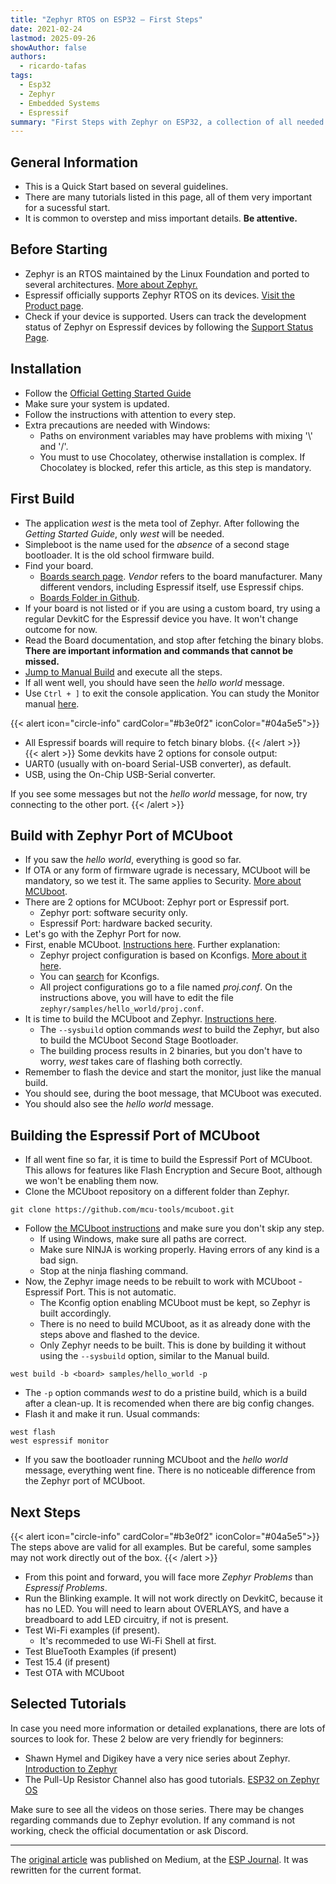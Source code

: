 ```yaml
---
title: "Zephyr RTOS on ESP32 — First Steps"
date: 2021-02-24
lastmod: 2025-09-26
showAuthor: false
authors:
  - ricardo-tafas
tags:
  - Esp32
  - Zephyr
  - Embedded Systems
  - Espressif
summary: "First Steps with Zephyr on ESP32, a collection of all needed tutorials."
---
```


## General Information

- This is a Quick Start based on several guidelines.
- There are many tutorials listed in this page, all of them very important for a sucessful start.
- It is common to overstep and miss important details. **Be attentive.**

## Before Starting

- Zephyr is an RTOS maintained by the Linux Foundation and ported to several architectures. [More about Zephyr.](https://www.zephyrproject.org)
- Espressif officially supports Zephyr RTOS on its devices. [Visit the Product page](https://www.espressif.com/en/sdks/esp-zephyr).
- Check if your device is supported. Users can track the development status of Zephyr on Espressif devices by following the [Support Status Page](https://developer.espressif.com/software/zephyr-support-status/).

## Installation

- Follow the [Official Getting Started Guide](https://docs.zephyrproject.org/latest/develop/getting_started/index.html)
- Make sure your system is updated.
- Follow the instructions with attention to every step.
- Extra precautions are needed with Windows:
    - Paths on environment variables may have problems with mixing '\\' and '/'.
    - You must to use Chocolatey, otherwise installation is complex. If Chocolatey is blocked, refer this article, as this step is mandatory.

## First Build

- The application *west* is the meta tool of Zephyr. After following the *Getting Started Guide*, only *west* will be needed.
- Simpleboot is the name used for the *absence* of a second stage bootloader. It is the old school firmware build.
- Find your board.
    - [Boards search page](https://docs.zephyrproject.org/latest/boards/index.html). *Vendor* refers to the board manufacturer. Many different vendors, including Espressif itself, use Espressif chips. 
    - [Boards Folder in Github](https://github.com/zephyrproject-rtos/zephyr/tree/main/boards).
- If your board is not listed or if you are using a custom board, try using a regular DevkitC for the Espressif device you have. It won't change outcome for now.
- Read the Board documentation, and stop after fetching the binary blobs. **There are important information and commands that cannot be missed.**
- [Jump to Manual Build](https://docs.zephyrproject.org/latest/boards/espressif/esp32c3_devkitc/doc/index.html#manual-build) and execute all the steps. 
- If all went well, you should have seen the *hello world* message.
- Use ```Ctrl + ]``` to exit the console application. You can study the Monitor manual [here](https://docs.espressif.com/projects/esp-idf/en/stable/esp32/api-guides/tools/idf-monitor.html).

{{< alert icon="circle-info" cardColor="#b3e0f2" iconColor="#04a5e5">}}
- All Espressif boards will require to fetch binary blobs.
{{< /alert >}}
\
{{< alert >}}
Some devkits have 2 options for console output:
- UART0 (usually with on-board Serial-USB converter), as default.
- USB, using the On-Chip USB-Serial converter.

If you see some messages but not the *hello world* message, for now, try connecting to the other port. 
{{< /alert >}}

## Build with Zephyr Port of MCUboot

- If you saw the *hello world*, everything is good so far.
- If OTA or any form of firmware ugrade is necessary, MCUboot will be mandatory, so we test it. The same applies to Security. [More about MCUboot](https://docs.mcuboot.com/).
- There are 2 options for MCUboot: Zephyr port or Espressif port.
   - Zephyr port: software security only.
   - Espressif Port: hardware backed security.
- Let's go with the Zephyr Port for now.
- First, enable MCUboot. [Instructions here](https://docs.zephyrproject.org/latest/boards/espressif/esp32c3_devkitc/doc/index.html#mcuboot-bootloader). Further explanation:
    - Zephyr project configuration is based on Kconfigs. [More about it here](https://docs.zephyrproject.org/latest/build/kconfig/index.html).
    - You can [search](https://docs.zephyrproject.org/latest/kconfig.html) for Kconfigs.
    - All project configurations go to a file named *proj.conf*. On the instructions above, you will have to edit the file ```zephyr/samples/hello_world/proj.conf```.
- It is time to build the MCUboot and Zephyr. [Instructions here](https://docs.zephyrproject.org/latest/boards/espressif/esp32c3_devkitc/doc/index.html#sysbuild).
    - The ```--sysbuild``` option commands *west* to build the Zephyr, but also to build the MCUboot Second Stage Bootloader.
    - The building process results in 2 binaries, but you don't have to worry, *west* takes care of flashing both correctly.
- Remember to flash the device and start the monitor, just like the manual build.
- You should see, during the boot message, that MCUboot was executed.
- You should also see the *hello world* message.

## Building the Espressif Port of MCUboot

- If all went fine so far, it is time to build the Espressif Port of MCUboot. This allows for features like Flash Encryption and Secure Boot, although we won't be enabling them now.
- Clone the MCUboot repository on a different folder than Zephyr.
```
git clone https://github.com/mcu-tools/mcuboot.git
```
- Follow [the MCUboot instructions](https://docs.mcuboot.com/readme-espressif.html) and make sure you don't skip any step.
    - If using Windows, make sure all paths are correct.
    - Make sure NINJA is working properly. Having errors of any kind is a bad sign.
    - Stop at the ninja flashing command.
- Now, the Zephyr image needs to be rebuilt to work with MCUboot - Espressif Port. This is not automatic.
    - The Kconfig option enabling MCUboot must be kept, so Zephyr is built accordingly.
    - There is no need to build MCUboot, as it as already done with the steps above and flashed to the device.
    - Only Zephyr needs to be built. This is done by building it without using the ```--sysbuild``` option, similar to the Manual build.
```
west build -b <board> samples/hello_world -p
```
- The ```-p``` option commands *west* to do a pristine build, which is a build after a clean-up. It is recomended when there are big config changes.
- Flash it and make it run. Usual commands:
```
west flash
west espressif monitor
```
- If you saw the bootloader running MCUboot and the *hello world* message, everything went fine. There is no noticeable difference from the Zephyr port of MCUboot.

## Next Steps

{{< alert icon="circle-info" cardColor="#b3e0f2" iconColor="#04a5e5">}}
The steps above are valid for all examples. But be careful, some samples may not work directly out of the box.
{{< /alert >}}

- From this point and forward, you will face more *Zephyr Problems* than *Espressif Problems*.
- Run the Blinking example. It will not work directly on DevkitC, because it has no LED. You will need to learn about OVERLAYS, and have a breadboard to add LED circuitry, if not is present.
- Test Wi-Fi examples (if present).
    - It's recommeded to use Wi-Fi Shell at first.
- Test BlueTooth Examples (if present)
- Test 15.4 (if present)
- Test OTA with MCUboot

## Selected Tutorials

In case you need more information or detailed explanations, there are lots of sources to look for. These 2 below are very friendly for beginners:

- Shawn Hymel and Digikey have a very nice series about Zephyr. [Introduction to Zephyr](https://www.youtube.com/watch?v=mTJ_vKlMS_4)
- The Pull-Up Resistor Channel also has good tutorials. [ESP32 on Zephyr OS](https://www.youtube.com/watch?v=Z_7y_4O7yTw)

Make sure to see all the videos on those series. There may be changes regarding commands due to Zephyr evolution. If any command is not working, check the official documentation or ask Discord.

---
The [original article](https://medium.com/the-esp-journal/zephyr-rtos-on-esp32-first-steps-2185c0d56250) was published on Medium, at the [ESP Journal](https://medium.com/the-esp-journal). It was rewritten for the current format.
